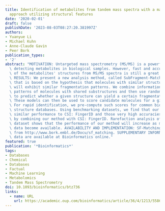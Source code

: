 ```yaml
---
title: Identification of metabolites from tandem mass spectra with a machine learning
  approach utilizing structural features
date: '2020-02-01'
draft: false
publishDate: '2023-08-03T08:27:20.381997Z'
authors:
- Yuanyue Li
- Michael Kuhn
- Anne-Claude Gavin
- Peer Bork
publication_types:
- '2'
abstract: "MOTIVATION: Untargeted mass spectrometry (MS/MS) is a powerful method for\
  \ detecting metabolites in biological samples. However, fast and accurate identification\
  \ of the metabolites' structures from MS/MS spectra is still a great challenge.\
  \ RESULTS: We present a new analysis method, called SubFragment-Matching (SF-Matching)\
  \ that is based on the hypothesis that molecules with similar structural features\
  \ will exhibit similar fragmentation patterns. We combine information on fragmentation\
  \ patterns of molecules with shared substructures and then use random forest models\
  \ to predict whether a given structure can yield a certain fragmentation pattern.\
  \ These models can then be used to score candidate molecules for a given mass spectrum.\
  \ For rapid identification, we pre-compute such scores for common biological molecular\
  \ structure databases. Using benchmarking datasets, we find that our method has\
  \ similar performance to CSI: FingerID and those very high accuracies can be achieved\
  \ by combining our method with CSI: FingerID. Rarefaction analysis of the training\
  \ dataset shows that the performance of our method will increase as more experimental\
  \ data become available. AVAILABILITY AND IMPLEMENTATION: SF-Matching is available\
  \ from http://www.bork.embl.de/Docu/sf_matching. SUPPLEMENTARY INFORMATION: Supplementary\
  \ data are available at Bioinformatics online."
featured: true
publication: '*Bioinformatics*'
tags:
- Databases
- Chemical
- Databases
- Factual
- Machine Learning
- Metabolomics
- Tandem Mass Spectrometry
doi: 10.1093/bioinformatics/btz736
links:
  - name: URL
    url: https://academic.oup.com/bioinformatics/article/36/4/1213/5586310
---
```


